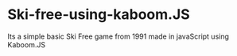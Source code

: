 # Ski-free-using-kaboom.JS
Its a simple basic Ski Free game from 1991 made in javaScript using Kaboom.JS 
